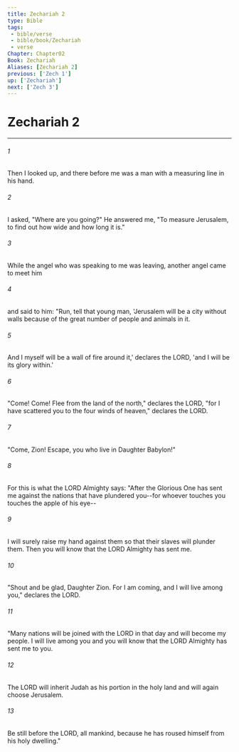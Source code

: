 ```yaml
---
title: Zechariah 2
type: Bible
tags:
 - bible/verse
 - bible/book/Zechariah
 - verse
Chapter: Chapter02
Book: Zechariah
Aliases: [Zechariah 2]
previous: ['Zech 1']
up: ['Zechariah']
next: ['Zech 3']
---
```

# Zechariah 2

***


###### 1 
Then I looked up, and there before me was a man with a measuring line in his hand. 

###### 2 
I asked, "Where are you going?" He answered me, "To measure Jerusalem, to find out how wide and how long it is." 

###### 3 
While the angel who was speaking to me was leaving, another angel came to meet him 

###### 4 
and said to him: "Run, tell that young man, 'Jerusalem will be a city without walls because of the great number of people and animals in it. 

###### 5 
And I myself will be a wall of fire around it,' declares the LORD, 'and I will be its glory within.' 

###### 6 
"Come! Come! Flee from the land of the north," declares the LORD, "for I have scattered you to the four winds of heaven," declares the LORD. 

###### 7 
"Come, Zion! Escape, you who live in Daughter Babylon!" 

###### 8 
For this is what the LORD Almighty says: "After the Glorious One has sent me against the nations that have plundered you--for whoever touches you touches the apple of his eye-- 

###### 9 
I will surely raise my hand against them so that their slaves will plunder them. Then you will know that the LORD Almighty has sent me. 

###### 10 
"Shout and be glad, Daughter Zion. For I am coming, and I will live among you," declares the LORD. 

###### 11 
"Many nations will be joined with the LORD in that day and will become my people. I will live among you and you will know that the LORD Almighty has sent me to you. 

###### 12 
The LORD will inherit Judah as his portion in the holy land and will again choose Jerusalem. 

###### 13 
Be still before the LORD, all mankind, because he has roused himself from his holy dwelling." 
